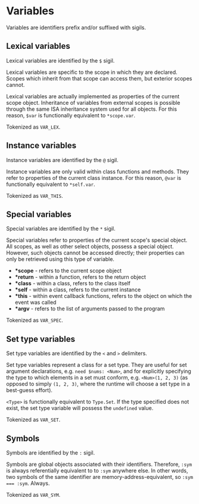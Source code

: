# Variables

Variables are identifiers prefix and/or suffixed with sigils.

## Lexical variables

Lexical variables are identified by the `$` sigil.

Lexical variables are specific to the
scope in which they are declared. Scopes which inherit from that scope can
access them, but exterior scopes cannot.

Lexical variables are actually implemented as properties of the current scope
object. Inheritance of variables from external scopes is possible through the
same ISA inheritance system used for all objects. For this reason, `$var` is
functionally equivalent to `*scope.var`.

Tokenized as `VAR_LEX`.

## Instance variables

Instance variables are identified by the `@` sigil.

Instance variables are only valid within class functions and methods. They refer
to properties of the current class instance. For this reason, `@var` is
functionally equivalent to `*self.var`.

Tokenized as `VAR_THIS`.

## Special variables

Special variables are identified by the `*` sigil.

Special variables refer to properties of the current scope's special object. All
scopes, as well as other select objects, possess a special object. However, such
objects cannot be accessed directly; their properties can only be retrieved
using this type of variable.

* __*scope__ - refers to the current scope object
* __*return__ - within a function, refers to the return object
* __*class__ - within a class, refers to the class itself
* __*self__ - within a class, refers to the current instance
* __*this__ - within event callback functions, refers to the object on which the
event was called
* __*argv__ - refers to the list of arguments passed to the program

Tokenized as `VAR_SPEC`.

## Set type variables

Set type variables are identified by the `<` and `>` delimiters.

Set type variables represent a class for a set type. They are useful for set
argument declarations, e.g. `need $nums: <Num>`, and for explicitly specifying
the type to which elements in a set must conform, e.g. `<Num>(1, 2, 3)` (as
opposed to simply `(1, 2, 3)`, where the runtime will choose a set type in a
best-guess effort).

`<Type>` is functionally equivalent to `Type.Set`. If the type specified does
not exist, the set type variable will possess the `undefined` value.

Tokenized as `VAR_SET`.

## Symbols

Symbols are identified by the `:` sigil.

Symbols are global objects associated with their identifiers. Therefore,
`:sym` is always referentially equivalent to to `:sym` anywhere else. In other
words, two symbols of the same identifier are memory-address-equivalent,
so `:sym === :sym`. Always.

Tokenized as `VAR_SYM`.
